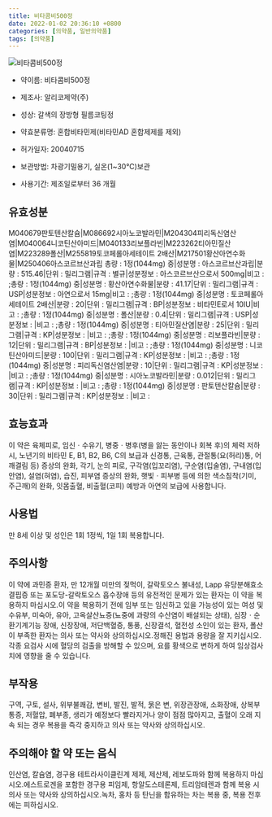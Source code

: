 ```yaml
---
title: 비타콤비500정
date: 2022-01-02 20:36:10 +0800
categories: [의약품, 일반의약품]
tags: [의약품]
---
```

![비타콤비500정](https://nedrug.mfds.go.kr/pbp/cmn/itemImageDownload/150834121591000022)

- 약이름: 비타콤비500정
- 제조사: 알리코제약(주)
- 성상: 갈색의 장방형 필름코팅정

- 약효분류명: 혼합비타민제(비타민AD 혼합제제를 제외)
- 허가일자: 20040715
- 보관방법: 차광기밀용기, 실온(1~30℃)보관
- 사용기간: 제조일로부터 36 개월
## 유효성분
M040679판토텐산칼슘|M086692시아노코발라민|M204304피리독신염산염|M040064니코틴산아미드|M040133리보플라빈|M223262티아민질산염|M223289폴산|M255819토코페롤아세테이트 2배산|M217501황산아연수화물|M250406아스코르브산과립
총량 : 1정(1044mg) 중|성분명 : 아스코르브산과립|분량 : 515.46|단위 : 밀리그램|규격 : 별규|성분정보 : 아스코르브산으로서 500mg|비고 : ;총량 : 1정(1044mg) 중|성분명 : 황산아연수화물|분량 : 41.17|단위 : 밀리그램|규격 : USP|성분정보 : 아연으로서 15mg|비고 : ;총량 : 1정(1044mg) 중|성분명 : 토코페롤아세테이트 2배산|분량 : 20|단위 : 밀리그램|규격 : BP|성분정보 : 비타민E로서 10IU|비고 : ;총량 : 1정(1044mg) 중|성분명 : 폴산|분량 : 0.4|단위 : 밀리그램|규격 : USP|성분정보 : |비고 : ;총량 : 1정(1044mg) 중|성분명 : 티아민질산염|분량 : 25|단위 : 밀리그램|규격 : KP|성분정보 : |비고 : ;총량 : 1정(1044mg) 중|성분명 : 리보플라빈|분량 : 12|단위 : 밀리그램|규격 : BP|성분정보 : |비고 : ;총량 : 1정(1044mg) 중|성분명 : 니코틴산아미드|분량 : 100|단위 : 밀리그램|규격 : KP|성분정보 : |비고 : ;총량 : 1정(1044mg) 중|성분명 : 피리독신염산염|분량 : 10|단위 : 밀리그램|규격 : KP|성분정보 : |비고 : ;총량 : 1정(1044mg) 중|성분명 : 시아노코발라민|분량 : 0.012|단위 : 밀리그램|규격 : KP|성분정보 : |비고 : ;총량 : 1정(1044mg) 중|성분명 : 판토텐산칼슘|분량 : 30|단위 : 밀리그램|규격 : KP|성분정보 : |비고 :
## 효능효과
이 약은 육체피로, 임신ㆍ수유기, 병중ㆍ병후(병을 앓는 동안이나 회복 후)의 체력 저하 시, 노년기의 비타민 E, B1, B2, B6, C의 보급과 신경통, 근육통, 관절통(요(허리)통, 어깨결림 등) 증상의 완화, 각기, 눈의 피로, 구각염(입꼬리염), 구순염(입술염), 구내염(입안염), 설염(혀염), 습진, 피부염 증상의 완화, 햇빛ㆍ피부병 등에 의한 색소침착(기미, 주근깨)의 완화, 잇몸출혈, 비출혈(코피) 예방과 아연의 보급에 사용합니다.
## 사용법
만 8세 이상 및 성인은 1회 1정씩, 1일 1회 복용합니다.
## 주의사항
이 약에 과민증 환자, 만 12개월 미만의 젖먹이, 갈락토오스 불내성, Lapp 유당분해효소 결핍증 또는 포도당-갈락토오스 흡수장애 등의 유전적인 문제가 있는 환자는 이 약을 복용하지 마십시오.이 약을 복용하기 전에 임부 또는 임신하고 있을 가능성이 있는 여성 및 수유부, 미숙아, 유아, 고옥살산뇨증(뇨중에 과량의 수산염이 배설되는 상태), 심장ㆍ순환기계기능 장애, 신장장애, 저단백혈증, 통풍, 신장결석, 혈전성 소인이 있는 환자, 폴산이 부족한 환자는 의사 또는 약사와 상의하십시오.정해진 용법과 용량을 잘 지키십시오.각종 요검사 시에 혈당의 검출을 방해할 수 있으며, 요를 황색으로 변하게 하여 임상검사치에 영향을 줄 수 있습니다.
## 부작용
구역, 구토, 설사, 위부불쾌감, 변비, 발진, 발적, 묽은 변, 위장관장애, 소화장애, 상복부통증, 저혈압, 폐부종, 생리가 예정보다 빨라지거나 양이 점점 많아지고, 출혈이 오래 지속 되는 경우 복용을 즉각 중지하고 의사 또는 약사와 상의하십시오.
## 주의해야 할 약 또는 음식
인산염, 칼슘염, 경구용 테트라사이클린계 제제, 제산제, 레보도파와 함께 복용하지 마십시오.에스트로겐을 포함한 경구용 피임제, 항알도스테론제, 트리암테렌과 함께 복용 시 의사 또는 약사와 상의하십시오.녹차, 홍차 등 탄닌을 함유하는 차는 복용 중, 복용 전후에는 피하십시오.
